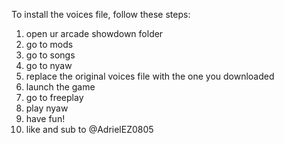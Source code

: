To install the voices file, follow these steps:
1. open ur arcade showdown folder
2. go to mods
3. go to songs
4. go to nyaw
5. replace the original voices file with the one you downloaded
6. launch the game
7. go to freeplay
8. play nyaw
9. have fun!
10. like and sub to @AdrielEZ0805
